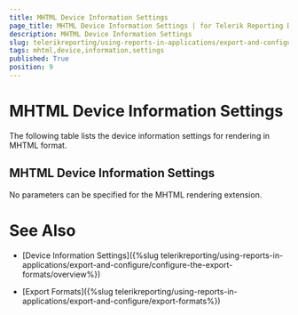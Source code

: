 ```yaml
---
title: MHTML Device Information Settings
page_title: MHTML Device Information Settings | for Telerik Reporting Documentation
description: MHTML Device Information Settings
slug: telerikreporting/using-reports-in-applications/export-and-configure/configure-the-export-formats/mhtml-device-information-settings
tags: mhtml,device,information,settings
published: True
position: 9
---
```


# MHTML Device Information Settings



The following table lists the device information settings for rendering in MHTML format.

## MHTML Device Information Settings

No parameters can be specified for the MHTML rendering extension.

# See Also

 

* [Device Information Settings]({%slug telerikreporting/using-reports-in-applications/export-and-configure/configure-the-export-formats/overview%})

 

* [Export Formats]({%slug telerikreporting/using-reports-in-applications/export-and-configure/export-formats%})


